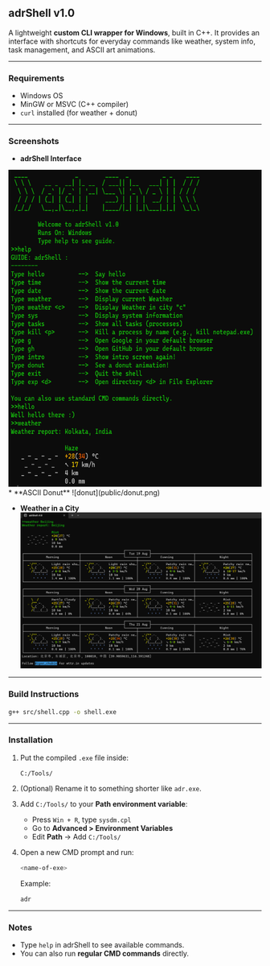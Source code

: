 
## adrShell v1.0

A lightweight **custom CLI wrapper for Windows**, built in C++.
It provides an interface with shortcuts for everyday commands like
weather, system info, task management, and ASCII art animations.

---

### Requirements
- Windows OS
- MinGW or MSVC (C++ compiler)
- `curl` installed (for weather + donut)

---

### Screenshots

* **adrShell Interface**
<img src="public/shellss.png" height="630" width="530"/>
* **ASCII Donut**
  ![donut](public/donut.png)

* **Weather in a City**
  ![weather](public/weathercity.png)
---

### Build Instructions
```bash
g++ src/shell.cpp -o shell.exe
````

---

### Installation

1. Put the compiled `.exe` file inside:

   ```
   C:/Tools/
   ```
2. (Optional) Rename it to something shorter like `adr.exe`.
3. Add `C:/Tools/` to your **Path environment variable**:

   * Press `Win + R`, type `sysdm.cpl`
   * Go to **Advanced > Environment Variables**
   * Edit **Path** → Add `C:/Tools/`
4. Open a new CMD prompt and run:

   ```bash
   <name-of-exe>
   ```

   Example:

   ```bash
   adr
   ```

---

### Notes

* Type `help` in adrShell to see available commands.
* You can also run **regular CMD commands** directly.

